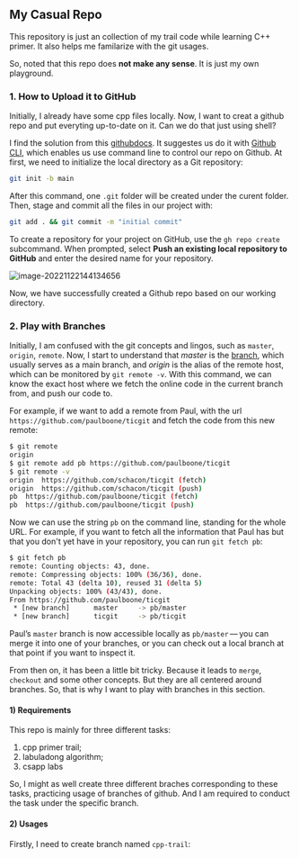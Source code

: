 ## My Casual Repo

This repository is just an collection of my trail code while learning C++ primer. It also helps me familarize with the git usages. 

So, noted that this repo does **not make any sense**. It is just my own playground.

### 1. How to Upload it to GitHub

Initially, I already have some cpp files locally. Now, I want to creat a github repo and put everyting up-to-date on it. Can we do that just using shell?

I find the solution from this [githubdocs](https://docs.github.com/en/get-started/importing-your-projects-to-github/importing-source-code-to-github/adding-locally-hosted-code-to-github?platform=mac). It suggestes us do it with [Github CLI](), which enables us use command line to control our repo on Github. At first, we need to initialize the local directory as a Git repository:

```bash
git init -b main
```

After this command, one `.git` folder will be created under the curent folder. Then, stage and commit all the files in our project with:

```bash
git add . && git commit -m "initial commit"
```

To create a repository for your project on GitHub, use the `gh repo create` subcommand. When prompted, select **Push an existing local repository to GitHub** and enter the desired name for your repository. 

![image-20221122144134656](https://cdn.jsdelivr.net/gh/Steven-cpp/myPhotoSet@master/img/image-20221122144134656.png)

Now, we have successfully created a Github repo based on our working directory.

### 2. Play with Branches

Initially, I am confused with the git concepts and lingos, such as `master`, `origin`, `remote`. Now, I start to understand that *master* is the <u>branch</u>, which     usually serves as a main branch, and *origin* is the alias of the remote host, which can be monitored by  `git remote -v`. With this command, we can know the exact host where we fetch the online code in the current branch from, and push our code to.

For example, if we want to add a remote from Paul, with the url `https://github.com/paulboone/ticgit` and fetch the code from this new remote:

```bash
$ git remote
origin
$ git remote add pb https://github.com/paulboone/ticgit
$ git remote -v
origin	https://github.com/schacon/ticgit (fetch)
origin	https://github.com/schacon/ticgit (push)
pb	https://github.com/paulboone/ticgit (fetch)
pb	https://github.com/paulboone/ticgit (push)
```

Now we can use the string `pb` on the command line, standing for the whole URL. For example, if you want to fetch all the information that Paul has but that you don't yet have in your repository, you can run `git fetch pb`:

```bash
$ git fetch pb
remote: Counting objects: 43, done.
remote: Compressing objects: 100% (36/36), done.
remote: Total 43 (delta 10), reused 31 (delta 5)
Unpacking objects: 100% (43/43), done.
From https://github.com/paulboone/ticgit
 * [new branch]      master     -> pb/master
 * [new branch]      ticgit     -> pb/ticgit
```

Paul’s `master` branch is now accessible locally as `pb/master` — you can merge it into one of your branches, or you can check out a local branch at that point if you want to inspect it.

From then on, it has been a little bit tricky. Because it leads to `merge`, `checkout` and some other concepts. But they are all centered around branches. So, that is why I want to play with branches in this section.

#### 1) Requirements

This repo is mainly for three different tasks:

1. cpp primer trail;
2. labuladong algorithm;
3. csapp labs

So, I might as well create three different braches corresponding to these tasks, practicing usage of branches of github. And I am required to conduct the task under the specific branch.

#### 2) Usages

Firstly, I need to create branch named `cpp-trail`:

```bash
```




















